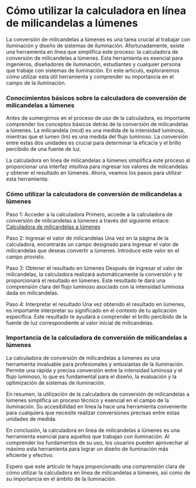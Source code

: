 Cómo utilizar la calculadora en línea de milicandelas a lúmenes
===============================================================

La conversión de milicandelas a lúmenes es una tarea crucial al trabajar con iluminación y diseño de sistemas de iluminación. Afortunadamente, existe una herramienta en línea que simplifica este proceso: la calculadora de conversión de milicandelas a lúmenes. Esta herramienta es esencial para ingenieros, diseñadores de iluminación, estudiantes y cualquier persona que trabaje con sistemas de iluminación. En este artículo, exploraremos cómo utilizar esta útil herramienta y comprender su importancia en el campo de la iluminación.

### Conocimientos básicos sobre la calculadora de conversión de milicandelas a lúmenes

Antes de sumergirnos en el proceso de uso de la calculadora, es importante comprender los conceptos básicos detrás de la conversión de milicandelas a lúmenes. La milicandela (mcd) es una medida de la intensidad luminosa, mientras que el lumen (lm) es una medida del flujo luminoso. La conversión entre estas dos unidades es crucial para determinar la eficacia y el brillo percibido de una fuente de luz.

La calculadora en línea de milicandelas a lúmenes simplifica este proceso al proporcionar una interfaz intuitiva para ingresar los valores de milicandelas y obtener el resultado en lúmenes. Ahora, veamos los pasos para utilizar esta herramienta:

### Cómo utilizar la calculadora de conversión de milicandelas a lúmenes

Paso 1: Acceder a la calculadora Primero, accede a la calculadora de conversión de milicandelas a lúmenes a través del siguiente enlace: [Calculadora de milicandelas a lúmenes](https://www.onlinecalculatorsfree.com/es/tools/millicandela-to-lumen-calculator.html)

Paso 2: Ingresar el valor de milicandelas Una vez en la página de la calculadora, encontrarás un campo designado para ingresar el valor de milicandelas que deseas convertir a lúmenes. Introduce este valor en el campo provisto.

Paso 3: Obtener el resultado en lúmenes Después de ingresar el valor de milicandelas, la calculadora realizará automáticamente la conversión y te proporcionará el resultado en lúmenes. Este resultado te dará una comprensión clara del flujo luminoso asociado con la intensidad luminosa dada en milicandelas.

Paso 4: Interpretar el resultado Una vez obtenido el resultado en lúmenes, es importante interpretar su significado en el contexto de tu aplicación específica. Este resultado te ayudará a comprender el brillo percibido de la fuente de luz correspondiente al valor inicial de milicandelas.

### Importancia de la calculadora de conversión de milicandelas a lúmenes

La calculadora de conversión de milicandelas a lúmenes es una herramienta invaluable para profesionales y entusiastas de la iluminación. Permite una rápida y precisa conversión entre la intensidad luminosa y el flujo luminoso, lo que es fundamental para el diseño, la evaluación y la optimización de sistemas de iluminación.

En resumen, la utilización de la calculadora de conversión de milicandelas a lúmenes simplifica un proceso técnico y esencial en el campo de la iluminación. Su accesibilidad en línea la hace una herramienta conveniente para cualquiera que necesite realizar conversiones precisas entre estas unidades de medida.

En conclusión, la calculadora en línea de milicandelas a lúmenes es una herramienta esencial para aquellos que trabajan con iluminación. Al comprender los fundamentos de su uso, los usuarios pueden aprovechar al máximo esta herramienta para lograr un diseño de iluminación más eficiente y efectivo.

Espero que este artículo te haya proporcionado una comprensión clara de cómo utilizar la calculadora en línea de milicandelas a lúmenes, así como de su importancia en el ámbito de la iluminación.